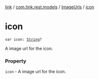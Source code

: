 [link](../../index.md) / [com.tink.rest.models](../index.md) / [ImageUrls](index.md) / [icon](./icon.md)

# icon

`var icon: `[`String`](https://kotlinlang.org/api/latest/jvm/stdlib/kotlin/-string/index.html)`?`

A image url for the icon.

### Property

`icon` - A image url for the icon.